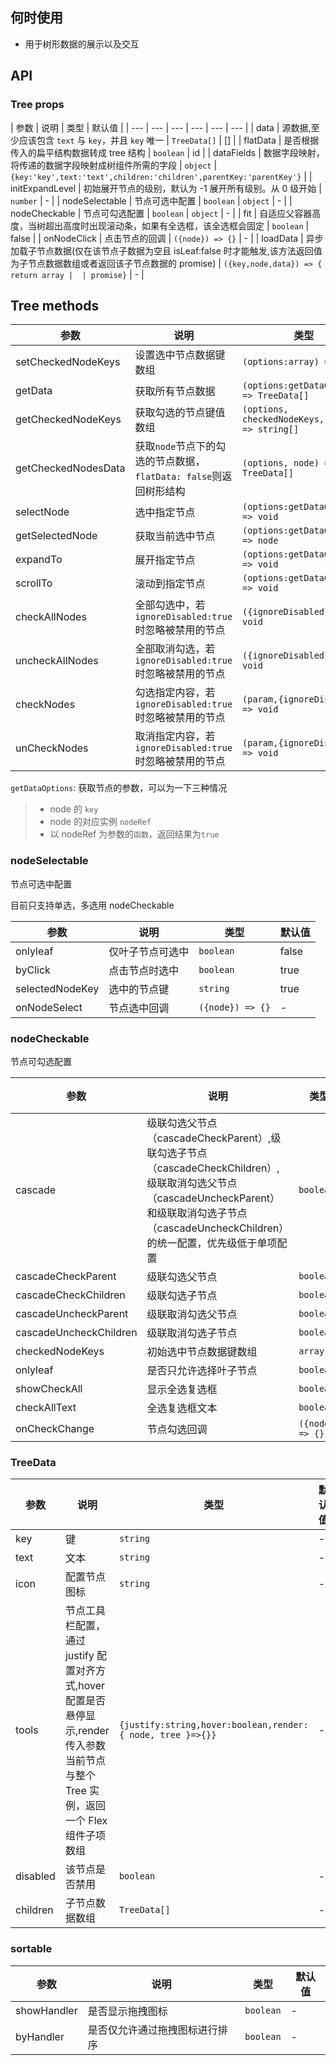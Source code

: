 ## 何时使用

- 用于树形数据的展示以及交互

## API

### Tree props

| 参数 | 说明 | 类型 | 默认值 |
| --- | --- | --- | --- | --- | --- |
| data | 源数据,至少应该包含 `text` 与 `key`，并且 `key` 唯一 | `TreeData[]` | [] |
| flatData | 是否根据传入的扁平结构数据转成 tree 结构 | `boolean` | id |
| dataFields | 数据字段映射，将传递的数据字段映射成树组件所需的字段 | `object` | `{key:'key',text:'text',children:'children',parentKey:'parentKey'}` |
| initExpandLevel | 初始展开节点的级别，默认为 -1 展开所有级别。从 0 级开始 | `number` | - |
| nodeSelectable | 节点可选中配置 | `boolean` \| `object` | - |
| nodeCheckable | 节点可勾选配置 | `boolean` \| `object` | - |
| fit | 自适应父容器高度，当树超出高度时出现滚动条，如果有全选框，该全选框会固定 | `boolean` | false |
| onNodeClick | 点击节点的回调 | `({node}) => {}` | - |
| loadData | 异步加载子节点数据(仅在该节点子数据为空且 isLeaf:false 时才能触发,该方法返回值为子节点数据数组或者返回该子节点数据的 promise) | `({key,node,data}) => { return array |  | promise}` | - |

## Tree methods

| 参数 | 说明 | 类型 | 默认值 |
| --- | --- | --- | --- |
| setCheckedNodeKeys | 设置选中节点数据键数组 | `(options:array) => void` | - |
| getData | 获取所有节点数据 | `(options:getDataOptions) => TreeData[]` | - |
| getCheckedNodeKeys | 获取勾选的节点键值数组 | `(options, checkedNodeKeys, node ) => string[]` | - |
| getCheckedNodesData | 获取`node`节点下的勾选的节点数据，`flatData: false`则返回树形结构 | `(options, node) => TreeData[]` | `({flatData: false}, this) => []` |
| selectNode | 选中指定节点 | `(options:getDataOptions) => void` | - |
| getSelectedNode | 获取当前选中节点 | `(options:getDataOptions) => node` | - |
| expandTo | 展开指定节点 | `(options:getDataOptions) => void` | - |
| scrollTo | 滚动到指定节点 | `(options:getDataOptions) => void` | - |
| checkAllNodes | 全部勾选中，若`ignoreDisabled:true`时忽略被禁用的节点 | `({ignoreDisabled}) => void` | - |
| uncheckAllNodes | 全部取消勾选，若`ignoreDisabled:true`时忽略被禁用的节点 | `({ignoreDisabled}) => void` | - |
| checkNodes | 勾选指定内容，若`ignoreDisabled:true`时忽略被禁用的节点 | `(param,{ignoreDisabled}) => void` | - |
| unCheckNodes | 取消指定内容，若`ignoreDisabled:true`时忽略被禁用的节点 | `(param,{ignoreDisabled}) => void` | - |

`getDataOptions`: 获取节点的参数，可以为一下三种情况

> - node 的 `key`
> - node 的对应实例 `nodeRef`
> - 以 nodeRef 为参数的`函数`，返回结果为`true`

### nodeSelectable

节点可选中配置

目前只支持单选，多选用 nodeCheckable

| 参数            | 说明             | 类型             | 默认值 |
| --------------- | ---------------- | ---------------- | ------ |
| onlyleaf        | 仅叶子节点可选中 | `boolean`        | false  |
| byClick         | 点击节点时选中   | `boolean`        | true   |
| selectedNodeKey | 选中的节点键     | `string`         | true   |
| onNodeSelect    | 节点选中回调     | `({node}) => {}` | -      |

### nodeCheckable

节点可勾选配置

| 参数 | 说明 | 类型 | 默认值 |
| --- | --- | --- | --- |
| cascade | 级联勾选父节点（cascadeCheckParent）,级联勾选子节点（cascadeCheckChildren）,级联取消勾选父节点（cascadeUncheckParent）和级联取消勾选子节点（cascadeUncheckChildren）的统一配置，优先级低于单项配置 | `boolean` | false |
| cascadeCheckParent | 级联勾选父节点 | `boolean` | true |
| cascadeCheckChildren | 级联勾选子节点 | `boolean` | true |
| cascadeUncheckParent | 级联取消勾选父节点 | `boolean` | true |
| cascadeUncheckChildren | 级联取消勾选子节点 | `boolean` | true |
| checkedNodeKeys | 初始选中节点数据键数组 | `array` | - |
| onlyleaf | 是否只允许选择叶子节点 | `boolean` | false |
| showCheckAll | 显示全选复选框 | `boolean` | false |
| checkAllText | 全选复选框文本 | `boolean` | 全选 |
| onCheckChange | 节点勾选回调 | `({node}) => {}` | - |

### TreeData

| 参数 | 说明 | 类型 | 默认值 |
| --- | --- | --- | --- |
| key | 键 | `string` | - |
| text | 文本 | `string` | - |
| icon | 配置节点图标 | `string` | - |
| tools | 节点工具栏配置，通过 justify 配置对齐方式,hover 配置是否悬停显示,render 传入参数当前节点与整个 Tree 实例，返回一个 Flex 组件子项数组 | `{justify:string,hover:boolean,render:{ node, tree }=>{}}` | - |
| disabled | 该节点是否禁用 | `boolean` | - |
| children | 子节点数据数组 | `TreeData[]` | - |

### sortable

| 参数        | 说明                           | 类型      | 默认值 |
| ----------- | ------------------------------ | --------- | ------ |
| showHandler | 是否显示拖拽图标               | `boolean` | -      |
| byHandler   | 是否仅允许通过拖拽图标进行排序 | `boolean` | -      |
